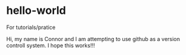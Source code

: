# hello-world
For tutorials/pratice


Hi, my name is Connor and I am attempting to use github as a version controll system.
I hope this works!!!
